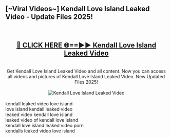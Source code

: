 <h2>[~Viral Videos~] Kendall Love Island Leaked Video - Update Files 2025!</h2>
<br>
<div align="center">
<h2><a href="https://betterlinks.top/A2PfLJ" rel="nofollow">🔴 CLICK HERE 🌐==►► Kendall Love Island Leaked Video</a></h2>
<br>
Get Kendall Love Island Leaked Video and all content. Now you can access all videos and pictures of Kendall Love Island Leaked Video. New Updated Files 2025!
<br>
<br>
<a href="https://betterlinks.top/A2PfLJ" rel="nofollow" data-target="animated-image.originalLink"><img src="https://i.ibb.co.com/WyWwxjT/player-gif2.gif" alt="Kendall Love Island Leaked Video" style="max-width: 100%; display: inline-block;" data-target="animated-image.originalImage"></a>
</div>
<br>
kendall leaked video love island<br>
love island kendall leaked video<br>
leaked video kendall love island<br>
leaked video of kendall love island<br>
kendall love island leaked video porn<br>
kendalls leaked video love island